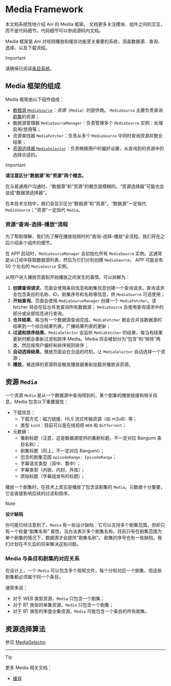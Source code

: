 # Media Framework

本文档系统性地介绍 Ani 的 Media 框架。
文档更多关注模块、组件之间的交互，而不是代码细节。代码细节可以参阅源码内文档。

Media 框架是 Ani 对视频播放和缓存功能至关重要的系统，涵盖数据源、查询、选择、以及下载流程。

> [!IMPORTANT]
> 请确保已阅读[条目系统](subjects.md)。

Media 框架的组成
--------------

Media 框架由以下组件组成：

- [数据源 `MediaSource`](media/media-source.md)：*资源*（`Media`）的提供商。
  `MediaSource` 主要负责查询[剧集](subjects.md#剧集)的资源；
- 数据源管理器 `MediaSourceManager`：负责管理多个 `MediaSource` 实例：处理启用/禁用等；
- 资源查找器 `MediaFetcher`：负责从多个 `MediaSource` 中同时查询资源并整合结果；
- [资源选择器 `MediaSelector`](media/media-selector.md)：负责根据用户的偏好设置，从查询到的资源中的选择合适的。

> [!IMPORTANT]
> **请注意区分“数据源”和“资源”两个概念。**
>
> 在与普通用户沟通时，“数据源”和“资源”的概念是模糊的。“资源选择器”可能也会说成“数据源选择器”。
>
> 在本技术文档中，我们会显示区分“数据源”和“资源”。“数据源”一定指代 `MediaSource`；“资源”一定指代
`Media`。

### 资源“查询-选择-播放”流程

为了帮助理解，我们先了解在播放视频时的“查询-选择-播放”全流程。我们将在之后介绍各个组件的细节。

在 APP 启动时，`MediaSourceManager` 会初始化所有 `MediaSource` 实例。这通常是从订阅中获取数据源列表，然后为它们分别创建
`MediaSource`。
APP 可能会有 50 个左右的 `MediaSource` 实例。

从用户进入播放页面到开始播放之间发生的事情，可以拆解为：

1. **创建查询请求**。页面会使用条目信息和剧集信息创建一个查询请求。查询请求会包含条目的名称、ID、剧集序号和名称等信息，供
   `MediaSource` 可选使用；
2. **开始查询**。页面会使用 `MediaSourceManager` 创建一个 `MediaFetcher`。该 fetcher 将会在后台并发查询所有数据源；
   `MediaSource` 会使用查询请求中的部分或全部信息进行查询。
3. **合并结果**。每当有一个数据源查询完成，`MediaFetcher` 都会合并该数据源的结果到一个综合结果列表，广播结果列表的更新；
4. **过滤和排序结果**。`MediaSelector` 会监听 `MediaFetcher` 的结果，每当有结果更新时都会重新过滤和排序
   Media。Media 将会被划分为“包含”和“排除”两类，然后按用户偏好和排序规则排序；
5. **自动选择结果**。播放页面会在合适的时机，让 `MediaSelector` 自动选择一个资源；
6. **播放**。被选择的资源将会触发播放器重新加载并播放该资源。

资源 `Media`
-----------

一个资源 `Media` 是从一个数据源中查询得到的，某个剧集的播放链接和相关信息。Media 包含以下重要属性：

- 下载信息：
    - 下载方式：磁力链接、HLS 流式传输资源（如 m3u8）等；
    - 类型 `kind`：目前可以是在线视频 `WEB` 和 `BitTorrent`；
- 元数据：
    - 番剧标题（注意，这是数据源提供的番剧标题，不一定对应 Bangumi 条目名称）；
    - 剧集标题（同上，不一定对应 Bangumi）；
    - 包含的剧集范围 `episodeRange: EpisodeRange`；
    - 字幕语言类型（简中、繁中）；
    - 字幕类型（内嵌、内封、外挂）；
    - 原始标题（字幕组发布的标题）；

播放一个剧集时，在技术上其实是播放了包含该剧集的 `Media`。元数据十分重要，它会直接影响后续的过滤和排序。

> [!NOTE]
> **设计缺陷**
>
> 你可能已经注意到了，`Media` 有一些设计缺陷：它可以支持多个剧集范围，但却只有一个标量“剧集名称”
> 属性，没办法表示多个剧集名称。目前只有在剧集范围为单个剧集的情况下，数据源才会提供“剧集名称”。
> 剧集的序号也有一些缺陷。我们计划在不久后的将来解决这些问题。

### Media 与条目和剧集的对应关系

在设计上，一个 `Media` 可以包含多个视频文件，每个分别对应一个剧集，但这些剧集都必须属于同一个条目。

通常来说：

- 对于 WEB 类型资源，`Media` 只包含一个剧集；
- 对于 BT 类型的单集资源，`Media` 只包含一个剧集；
- 对于 BT 类型的季度全集资源，`Media` 可能包含一个条目的所有剧集。

资源选择算法
----------

参见 [MediaSelector](media/media-selector.md)

----

> [!TIP]
>
> 更多 Media 相关文档：
> - [缓存](media/media-cache.md)


[无职转生]: https://bangumi.tv/subject/277554

[Media]: ../../../datasource/api/src/commonMain/kotlin/Media.kt

[MediaSource]: ../../../datasource/api/src/commonMain/kotlin/source/MediaSource.kt
